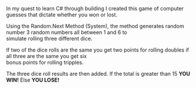 In my quest to learn C# through building I created this game of computer guesses that dictate whether you won or lost.  

Using the Random.Next Method (System), the method generates random number 3 random numbers all between 1 and 6 to  
simulate rolling three different dice.  

If two of the dice rolls are the same you get two points for rolling doubles if all three are the same you get six  
bonus points for rolling tripples.  

The three dice roll results are then added. If the total is greater than 15 **YOU WIN!** Else **YOU LOSE!**  

